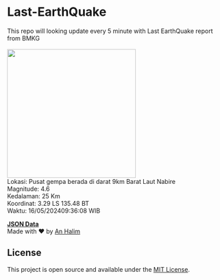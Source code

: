 # Last-EarthQuake
This repo will looking update every 5 minute with Last EarthQuake report from BMKG
<br>
<br>
<img src="https://static.bmkg.go.id/20240516093608.mmi.jpg" width="300"/>
<br>
Lokasi: Pusat gempa berada di darat 9km Barat Laut Nabire <br>
Magnitude: 4.6 <br>
Kedalaman: 25 Km <br>
Koordinat: 3.29 LS 135.48 BT <br>
Waktu: 16/05/202409:36:08 WIB <br>

<a href="./data/data.json">**JSON Data**</a>
<br>
Made with ❤️ by <a href="https://github.com/an-halim">An Halim</a>
## License

This project is open source and available under the [MIT License](LICENSE).
